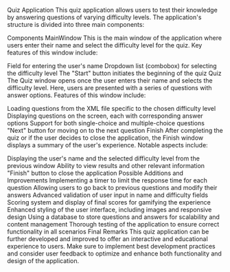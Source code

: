 Quiz Application
This quiz application allows users to test their knowledge by answering questions of varying difficulty levels. The application's structure is divided into three main components:

Components
MainWindow
This is the main window of the application where users enter their name and select the difficulty level for the quiz. Key features of this window include:

Field for entering the user's name
Dropdown list (combobox) for selecting the difficulty level
The "Start" button initiates the beginning of the quiz
Quiz
The Quiz window opens once the user enters their name and selects the difficulty level. Here, users are presented with a series of questions with answer options. Features of this window include:

Loading questions from the XML file specific to the chosen difficulty level
Displaying questions on the screen, each with corresponding answer options
Support for both single-choice and multiple-choice questions
"Next" button for moving on to the next question
Finish
After completing the quiz or if the user decides to close the application, the Finish window displays a summary of the user's experience. Notable aspects include:

Displaying the user's name and the selected difficulty level from the previous window
Ability to view results and other relevant information
"Finish" button to close the application
Possible Additions and Improvements
Implementing a timer to limit the response time for each question
Allowing users to go back to previous questions and modify their answers
Advanced validation of user input in name and difficulty fields
Scoring system and display of final scores for gamifying the experience
Enhanced styling of the user interface, including images and responsive design
Using a database to store questions and answers for scalability and content management
Thorough testing of the application to ensure correct functionality in all scenarios
Final Remarks
This quiz application can be further developed and improved to offer an interactive and educational experience to users. Make sure to implement best development practices and consider user feedback to optimize and enhance both functionality and design of the application.

